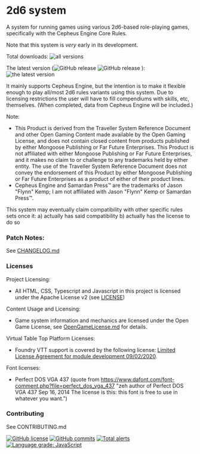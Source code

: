 # 2d6 system
A system for running games using various 2d6-based role-playing games, specifically with the Cepheus Engine Core Rules.

Note that this system is *very* early in its development.

Total downloads: ![all versions](https://img.shields.io/github/downloads/xdy/twodsix-foundryvtt/total)

The latest version (![GitHub release](https://img.shields.io/github/release/xdy/twodsix-foundryvtt) ![GitHub release](https://img.shields.io/github/release-date/xdy/twodsix-foundryvtt)
): ![the latest version](https://img.shields.io/github/downloads/xdy/twodsix-foundryvtt/latest/total)

It mainly supports Cepheus Engine, but the intention is to make it flexible enough to play all/most 2d6 rules variants using this system.
Due to licensing restrictions the user will have to fill compendiums with skills, etc, themselves. (When completed, data from Cepheus Engine will be included.) 

Note:
* This Product is derived from the Traveller System Reference Document and other Open Gaming Content made available by the Open Gaming License, and does not contain closed content from products published by either Mongoose Publishing or Far Future Enterprises. This Product is not affiliated with either Mongoose Publishing or Far Future Enterprises, and it makes no claim to or challenge to any trademarks held by either entity. The use of the Traveller System Reference Document does not convey the endorsement of this Product by either Mongoose Publishing or Far Future Enterprises as a product of either of their product lines.
* Cepheus Engine and Samardan Press™ are the trademarks of Jason "Flynn" Kemp; I am not affiliated with Jason "Flynn" Kemp or Samardan Press™.    

This system may eventually claim compatibility with other specific rules sets once it:
a) actually has said compatibility 
b) actually has the license to do so


### Patch Notes:
See [CHANGELOG.md](CHANGELOG.md)


### Licenses
Project Licensing:
*  All HTML, CSS, Typescript and Javascript in this project is licensed under the Apache License v2 (see [LICENSE](LICENSE))

Content Usage and Licensing:
*  Game system information and mechanics are licensed under the Open Game License, see [OpenGameLicense.md](OpenGameLicense.md) for details.

Virtual Table Top Platform Licenses:
*  Foundry VTT support is covered by the following license: [Limited License Agreement for module development 09/02/2020](https://foundryvtt.com/article/license/).

Font licenses:
* Perfect DOS VGA 437 (quote from https://www.dafont.com/font-comment.php?file=perfect_dos_vga_437 "zeh  author of Perfect DOS VGA 437   Sep 16, 2014 The license is this: this font is free to use in whatever you want.")

### Contributing
See CONTRIBUTING.md

[![GitHub license](https://img.shields.io/github/license/xdy/twodsix-foundryvtt)](https://github.com/xdy/twodsix-foundryvtt/blob/master/LICENSE)
[![GitHub commits](https://img.shields.io/github/commits-since/xdy/twodsix-foundryvtt/latest)](https://GitHub.com/xdy/twodsix-foundryvtt/commit/)
[![Total alerts](https://img.shields.io/lgtm/alerts/g/xdy/twodsix-foundryvtt.svg?logo=lgtm&logoWidth=18)](https://lgtm.com/projects/g/xdy/twodsix-foundryvtt/alerts/)
[![Language grade: JavaScript](https://img.shields.io/lgtm/grade/javascript/g/xdy/twodsix-foundryvtt.svg?logo=lgtm&logoWidth=18)](https://lgtm.com/projects/g/xdy/twodsix-foundryvtt/context:javascript)
